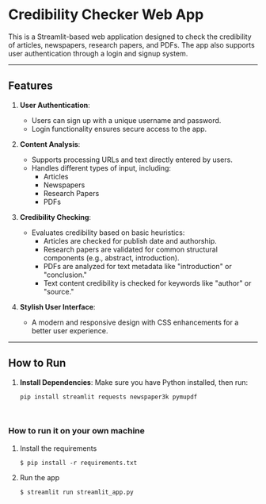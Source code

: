 # Credibility Checker Web App

This is a Streamlit-based web application designed to check the credibility of articles, newspapers, research papers, and PDFs. The app also supports user authentication through a login and signup system.

---

## Features

1. **User Authentication**:
   - Users can sign up with a unique username and password.
   - Login functionality ensures secure access to the app.

2. **Content Analysis**:
   - Supports processing URLs and text directly entered by users.
   - Handles different types of input, including:
     - Articles
     - Newspapers
     - Research Papers
     - PDFs

3. **Credibility Checking**:
   - Evaluates credibility based on basic heuristics:
     - Articles are checked for publish date and authorship.
     - Research papers are validated for common structural components (e.g., abstract, introduction).
     - PDFs are analyzed for text metadata like "introduction" or "conclusion."
     - Text content credibility is checked for keywords like "author" or "source."

4. **Stylish User Interface**:
   - A modern and responsive design with CSS enhancements for a better user experience.

---

## How to Run

1. **Install Dependencies**:
   Make sure you have Python installed, then run:
   ```bash
   pip install streamlit requests newspaper3k pymupdf




### How to run it on your own machine

1. Install the requirements

   ```
   $ pip install -r requirements.txt
   ```

2. Run the app

   ```
   $ streamlit run streamlit_app.py
   ```
